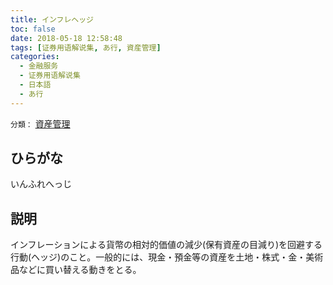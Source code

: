 ```yaml
---
title: インフレヘッジ
toc: false
date: 2018-05-18 12:58:48
tags: [证券用语解说集, あ行, 資産管理]
categories:
  - 金融服务
  - 证券用语解说集
  - 日本語
  - あ行
---
```


`分類：` [資産管理](/tags/資産管理/)

## ひらがな

いんふれへっじ

## 説明

インフレーションによる貨幣の相対的価値の減少(保有資産の目減り)を回避する行動(ヘッジ)のこと。一般的には、現金・預金等の資産を土地・株式・金・美術品などに買い替える動きをとる。
